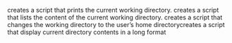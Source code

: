 creates a script that prints the current working directory.
creates a script that lists the content of the current working directory.
creates a script that changes the working directory to the user’s home directorycreates a script that display current directory contents in a long format
